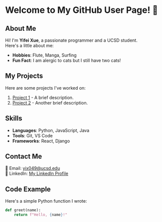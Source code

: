 # Welcome to My GitHub User Page! 👋

## About Me
Hi! I'm **Yifei Xue**, a passionate programmer and a UCSD student.  
Here's a little about me:

- **Hobbies**: Flute, Manga, Surfing
- **Fun Fact**: I am alergic to cats but I still have two cats!

## My Projects
Here are some projects I've worked on:

1. [Project 1](#) - A brief description.
2. [Project 2](#) - Another brief description.

## Skills
- **Languages**: Python, JavaScript, Java
- **Tools**: Git, VS Code
- **Frameworks**: React, Django

## Contact Me
📧 Email: [yix049@ucsd.edu](mailto:yix049@ucsd.edu)  
🔗 LinkedIn: [My LinkedIn Profile](https://www.linkedin.com/in/yifei-xue-b4bb612a8/)  

## Code Example
Here's a simple Python function I wrote:

```python
def greet(name):
    return f"Hello, {name}!"
